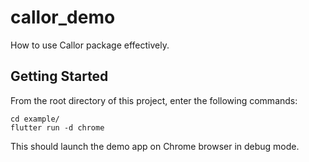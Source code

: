 # callor_demo

How to use Callor package effectively.

## Getting Started

From the root directory of this project, enter the following commands:

```shell
cd example/
flutter run -d chrome
```

This should launch the demo app on Chrome browser in debug mode.
